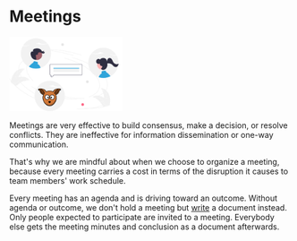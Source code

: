 # Meetings

<img src="/img/generic/undraw_community.svg" alt="How to organize meetings >" width="40%"/>

Meetings are very effective to build consensus, make a decision, or resolve conflicts. They are ineffective for information dissemination or one-way communication.

That's why we are mindful about when we choose to organize a meeting, because every meeting carries a cost in terms of the disruption it causes to team members' work schedule.

Every meeting has an agenda and is driving toward an outcome. Without agenda or outcome, we don't hold a meeting but [write](../communication) a document instead. Only people expected to participate are invited to a meeting. Everybody else gets the meeting minutes and conclusion as a document afterwards.
